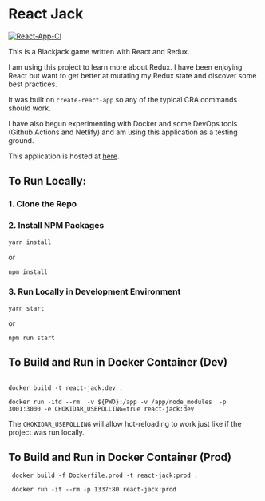 # React Jack


[![React-App-CI](https://github.com/mwolfhoffman/react-jack/actions/workflows/main.yml/badge.svg?branch=master)](https://github.com/mwolfhoffman/react-jack/actions/workflows/main.yml)


This is a Blackjack game written with React and Redux.

I am using this project to learn more about Redux. I have been enjoying React but want to get better at mutating my Redux state and discover some best practices.

It was built on `create-react-app` so any of the typical CRA commands should work.

I have also begun experimenting with Docker and some DevOps tools (Github Actions and Netlify) and am using this application as a testing ground.

This application is hosted at [here](https://upbeat-tesla-55cde2.netlify.app/).

## To Run Locally:

### 1. Clone the Repo

### 2. Install NPM Packages

```
yarn install
```

or

```
npm install
```

### 3. Run Locally in Development Environment

```
yarn start
```

or

```
npm run start
```

## To Build and Run in Docker Container (Dev)

```

docker build -t react-jack:dev .
 
docker run -itd --rm  -v ${PWD}:/app -v /app/node_modules  -p 3001:3000 -e CHOKIDAR_USEPOLLING=true react-jack:dev
```

The `CHOKIDAR_USEPOLLING` will allow hot-reloading to work just like if the project was run locally.


## To Build and Run in Docker Container (Prod)

```
 docker build -f Dockerfile.prod -t react-jack:prod .
 
 docker run -it --rm -p 1337:80 react-jack:prod
```
